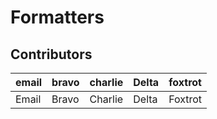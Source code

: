 # Formatters

## Contributors

| email | bravo | charlie | Delta | foxtrot |
| ----- | ----- | ------- | ----- | ------- |
| Email | Bravo | Charlie | Delta | Foxtrot |
